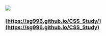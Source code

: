 #### ![](https://komarev.com/ghpvc/?username=sg996&color=brightgreen)
### [https://sg996.github.io/CSS_Study/](https://sg996.github.io/CSS_Study)
